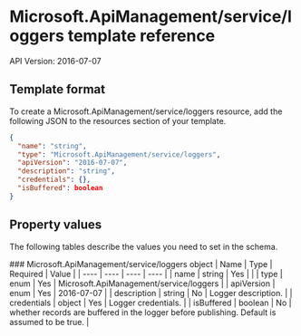 # Microsoft.ApiManagement/service/loggers template reference
API Version: 2016-07-07
## Template format

To create a Microsoft.ApiManagement/service/loggers resource, add the following JSON to the resources section of your template.

```json
{
  "name": "string",
  "type": "Microsoft.ApiManagement/service/loggers",
  "apiVersion": "2016-07-07",
  "description": "string",
  "credentials": {},
  "isBuffered": boolean
}
```
## Property values

The following tables describe the values you need to set in the schema.

<a id="Microsoft.ApiManagement/service/loggers" />
### Microsoft.ApiManagement/service/loggers object
|  Name | Type | Required | Value |
|  ---- | ---- | ---- | ---- |
|  name | string | Yes |  |
|  type | enum | Yes | Microsoft.ApiManagement/service/loggers |
|  apiVersion | enum | Yes | 2016-07-07 |
|  description | string | No | Logger description. |
|  credentials | object | Yes | Logger credentials. |
|  isBuffered | boolean | No | whether records are buffered in the logger before publishing. Default is assumed to be true. |

